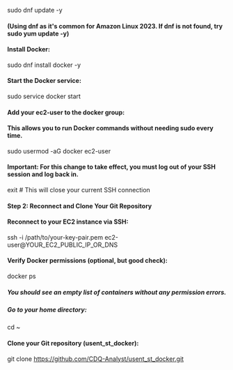 sudo dnf update -y
#### (Using dnf as it's common for Amazon Linux 2023. If dnf is not found, try sudo yum update -y)

#### Install Docker:
sudo dnf install docker -y

#### Start the Docker service:
sudo service docker start

#### Add your ec2-user to the docker group:
#### This allows you to run Docker commands without needing sudo every time.
sudo usermod -aG docker ec2-user

#### Important: For this change to take effect, you must log out of your SSH session and log back in.

exit # This will close your current SSH connection

#### Step 2: Reconnect and Clone Your Git Repository
#### Reconnect to your EC2 instance via SSH:

ssh -i /path/to/your-key-pair.pem ec2-user@YOUR_EC2_PUBLIC_IP_OR_DNS

#### Verify Docker permissions (optional, but good check):
docker ps
##### You should see an empty list of containers without any permission errors.

##### Go to your home directory:
cd ~

#### Clone your Git repository (usent_st_docker):

git clone https://github.com/CDQ-Analyst/usent_st_docker.git













